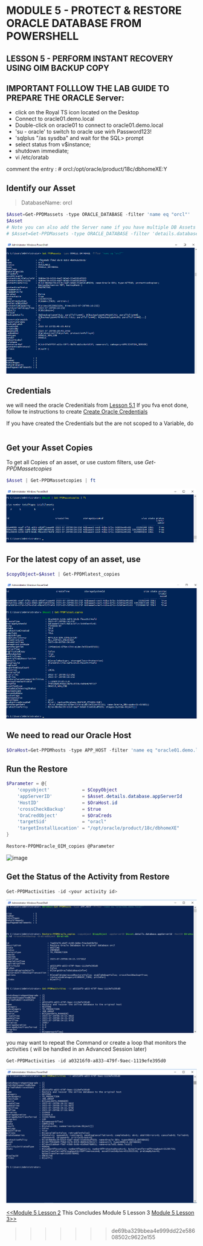 # MODULE 5 - PROTECT & RESTORE ORACLE DATABASE FROM POWERSHELL

## LESSON 5 - PERFORM INSTANT RECOVERY USING OIM BACKUP COPY


## IMPORTANT FOLLLOW THE LAB GUIDE TO PREPARE THE  ORACLE Server:

- click on the Royal TS icon located on the Desktop
- Connect to oracle01.demo.local
- Double-click on oracle01 to connect to oracle01.demo.local
- 'su - oracle' to switch to oracle use wirh Password123!
- 'sqlplus "/as sysdba" and wait for the SQL> prompt
- select status from v$instance;
- shutdown immediate;
- vi /etc/oratab

 comment the entry : # orcl:/opt/oracle/product/18c/dbhomeXE:Y


## Identify our Asset

>DatabaseName: orcl

```Powershell
$Asset=Get-PPDMassets -type ORACLE_DATABASE -filter 'name eq "orcl"'
$Asset
# Note you can also add the Server name if you have multiple DB Assets with te same Name...
# $Asset=Get-PPDMassets -type ORACLE_DATABASE -filter 'details.database.clusterName eq "oracle01.demo.local" and name eq "orcl"'
```

![Alt text](image-78.png)

## Credentials

we will need the oracle Credenitials from [Lesson 5.1](https://github.com/dell-democenter/dell-democenter.github.io/blob/main/Module_5_1.md#)
If you fva enot done, follow te instructions to create [Create Oracle Credentials](https://github.com/dell-democenter/dell-democenter.github.io/blob/main/Module_5_1.md#creating-the-credtial)

If you have created the Credentials but the are not scoped to a Variable, do

```Powershell

```


## Get your Asset Copies

To get all Copies of an asset, or use custom filters, use *Get-PPDMassetcopies*

```Powershell
$Asset | Get-PPDMassetcopies | ft
```

![Alt text](image-79.png)

## For the latest copy of an asset, use

```Powershell
$copyObject=$Asset | Get-PPDMlatest_copies
```

![Alt text](image-80.png)

## We need to read our Oracle Host

```Powershell
$OraHost=Get-PPDMhosts -type APP_HOST -filter 'name eq "oracle01.demo.local"'
```

## Run the Restore

```Powershell
$Parameter = @{
    'copyobject'            = $CopyObject 
    'appServerID'           = $Asset.details.database.appServerId 
    'HostID'                = $OraHost.id
    'crossCheckBackup'      = $true
    'OraCredObject'         = $OraCreds
    'targetSid'             = "oracl"
    'targetInstallLocation' = "/opt/oracle/product/18c/dbhomeXE"
}
```

```Powershell
Restore-PPDMOracle_OIM_copies @Parameter
```
![image](https://github.com/dell-democenter/dell-democenter.github.io/assets/8255007/db2e543b-11ea-4499-a3ff-ae3070f94e6d)


## Get the Status of the Activity from Restore

```Powershell
Get-PPDMactivities -id <your activity id>
```

![Alt text](image-82.png)

you may want to repeat the Command or create a loop that monitors the activities
( will be handled in an Advanced Session later)

```Powershell
Get-PPDMactivities -id a03216f0-a833-479f-9aec-1119efe395d0
```




![Alt text](image-81.png)

[<<Module 5 Lesson 2](./Module_5_2.md) This Concludes Module 5 Lesson 3 [Module 5 Lesson 3>>](./Module_5_3.md)

>>>>>>> de69ba329bbea4e999dd22e58608502c9622e155
